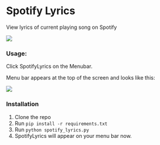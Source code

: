 # Spotify Lyrics


View lyrics of current playing song on Spotify


<img src = "http://i.imgur.com/KqRFlcg.png" />


### Usage:

Click SpotifyLyrics on the Menubar.

Menu bar appears at the top of the screen and looks like this:

<img src = "http://i.imgur.com/V9VpNoa.png" />



### Installation

1. Clone the repo 
2. Run `pip install -r requirements.txt`
3. Run `python spotify_lyrics.py`
4. SpotifyLyrics will appear on your menu bar now.
